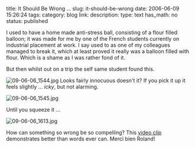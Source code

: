 title: It Should Be Wrong …
slug: it-should-be-wrong
date: 2006-06-09 15:26:24
tags: 
category: blog
link: 
description: 
type: text
has_math: no
status: published

I used to have a home made anti-stress ball, consisting of a flour filled balloon; it was made for me by one of the French students currently on industrial placement at work. I say used to as one of my colleagues managed to break it, which at least proved it really was a balloon filled with flour. Which is a shame as I was rather fond of it.

<!-- TEASER_END -->

But then whilst out on a trip the self same student found this.

![09-06-06_1544.jpg](/wp-content/uploads/2006/06/09-06-06_1544.jpg)
Looks fairly innocuous doesn't it? If you pick it up it feels slightly ... *icky*, but not alarming.

![09-06-06_1545.jpg](/wp-content/uploads/2006/06/09-06-06_1545.jpg)

Until you squeeze it ...

![09-06-06_1613.jpg](/wp-content/uploads/2006/06/09-06-06_1613.jpg)

How can something so wrong be so compelling? This [video clip](https://www.youtube.com/watch?v=zoQKQqN28IQ "https://www.youtube.com/watch?v=zoQKQqN28IQ")  demonstrates better than words ever can. Merci bien Roland!
